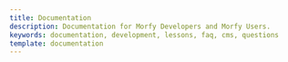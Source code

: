 ```yaml
---
title: Documentation
description: Documentation for Morfy Developers and Morfy Users.
keywords: documentation, development, lessons, faq, cms, questions
template: documentation
---
```

